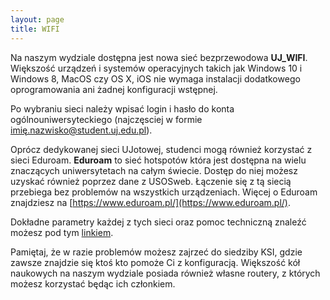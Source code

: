 ```yaml
---
layout: page
title: WIFI
---
```


Na naszym wydziale dostępna jest nowa sieć bezprzewodowa **UJ_WIFI**. Większość urządzeń i systemów operacyjnych takich jak Windows 10 i Windows 8, MacOS czy OS X, iOS nie wymaga instalacji dodatkowego oprogramowania ani żadnej konfiguracji wstępnej.

Po wybraniu sieci należy wpisać login i hasło do konta ogólnouniwersyteckiego (najczęsciej w formie imię.nazwisko@student.uj.edu.pl).

Oprócz dedykowanej sieci UJotowej, studenci mogą również korzystać z sieci Eduroam. **Eduroam** to sieć hotspotów która jest dostępna na wielu znaczących uniwersytetach na całym świecie. Dostęp do niej możesz uzyskać również poprzez dane z USOSweb. Łączenie się z tą siecią przebiega bez problemów na wszystkich urządzeniach. Więcej o Eduroam znajdziesz na [https://www.eduroam.pl/](https://www.eduroam.pl/).

Dokładne parametry każdej z tych sieci oraz pomoc techniczną znaleźć możesz pod tym [linkiem](http://www.pomocit.uj.edu.pl/wifi).

Pamiętaj, że w razie problemów możesz zajrzeć do siedziby KSI, gdzie zawsze znajdzie się ktoś kto pomoże Ci z konfiguracją. Większość kół naukowych na naszym wydziale posiada również własne routery, z których możesz korzystać będąc ich członkiem.

